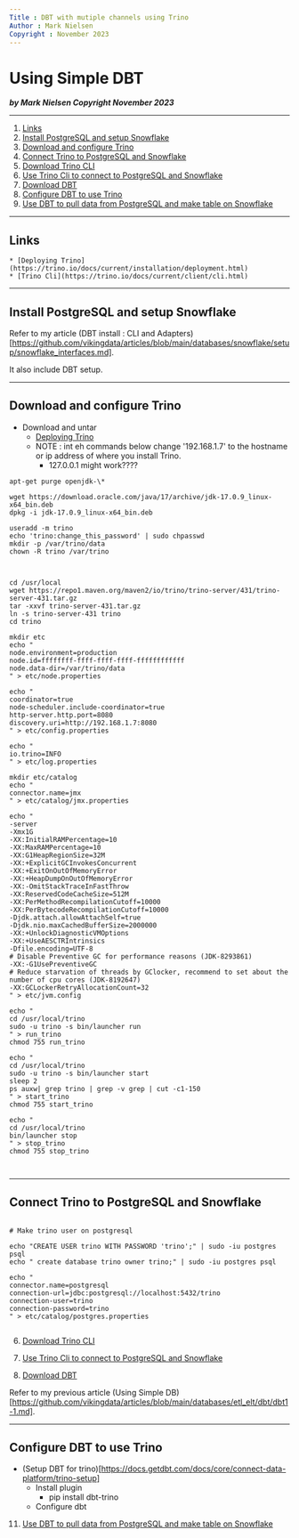 ```yaml
---
Title : DBT with mutiple channels using Trino
Author : Mark Nielsen
Copyright : November 2023
---
```


Using Simple DBT
===============

_**by Mark Nielsen
Copyright November 2023**_

* * *

1. [Links](#links)
2. [Install PostgreSQL and setup Snowflake](#pg)
4. [Download and configure Trino](#trino)
5. [Connect Trino to PostgreSQL and Snowflake](#tpg)
6. [Download Trino CLI](#cli)
7. [Use Trino Cli to connect to PostgreSQL and Snowflake](#clittest)
9. [Download DBT](#dbt)
9. [Configure DBT to use Trino](#tdbt)
10. [Use DBT to pull data from PostgreSQL and make table on Snowflake](#usedbt)

* * *
<a name=links></a>Links
-----
    
    * [Deploying Trino](https://trino.io/docs/current/installation/deployment.html)
    * [Trino Cli](https://trino.io/docs/current/client/cli.html)

* * *
<a name=pg></a> Install PostgreSQL and setup Snowflake
-----

Refer to my article (DBT install : CLI and Adapters)[https://github.com/vikingdata/articles/blob/main/databases/snowflake/setup/snowflake_interfaces.md].

It also include DBT setup.

* * *
<a name=trino></a> Download and configure Trino
-----
* Download and untar
    * [Deploying Trino](https://trino.io/docs/current/installation/deployment.html)
    * NOTE : int eh commands below change '192.168.1.7' to the hostname or ip address of where you install Trino.
        * 127.0.0.1 might work????
	
```shell
apt-get purge openjdk-\* 

wget https://download.oracle.com/java/17/archive/jdk-17.0.9_linux-x64_bin.deb
dpkg -i jdk-17.0.9_linux-x64_bin.deb

useradd -m trino
echo 'trino:change_this_password' | sudo chpasswd
mkdir -p /var/trino/data
chown -R trino /var/trino



cd /usr/local
wget https://repo1.maven.org/maven2/io/trino/trino-server/431/trino-server-431.tar.gz
tar -xxvf trino-server-431.tar.gz
ln -s trino-server-431 trino
cd trino

mkdir etc
echo "
node.environment=production
node.id=ffffffff-ffff-ffff-ffff-ffffffffffff
node.data-dir=/var/trino/data
" > etc/node.properties

echo "
coordinator=true
node-scheduler.include-coordinator=true
http-server.http.port=8080
discovery.uri=http://192.168.1.7:8080
" > etc/config.properties

echo "
io.trino=INFO
" > etc/log.properties

mkdir etc/catalog
echo "
connector.name=jmx
" > etc/catalog/jmx.properties

echo "
-server
-Xmx1G
-XX:InitialRAMPercentage=10
-XX:MaxRAMPercentage=10
-XX:G1HeapRegionSize=32M
-XX:+ExplicitGCInvokesConcurrent
-XX:+ExitOnOutOfMemoryError
-XX:+HeapDumpOnOutOfMemoryError
-XX:-OmitStackTraceInFastThrow
-XX:ReservedCodeCacheSize=512M
-XX:PerMethodRecompilationCutoff=10000
-XX:PerBytecodeRecompilationCutoff=10000
-Djdk.attach.allowAttachSelf=true
-Djdk.nio.maxCachedBufferSize=2000000
-XX:+UnlockDiagnosticVMOptions
-XX:+UseAESCTRIntrinsics
-Dfile.encoding=UTF-8
# Disable Preventive GC for performance reasons (JDK-8293861)
-XX:-G1UsePreventiveGC
# Reduce starvation of threads by GClocker, recommend to set about the number of cpu cores (JDK-8192647)
-XX:GCLockerRetryAllocationCount=32
" > etc/jvm.config

echo "
cd /usr/local/trino
sudo -u trino -s bin/launcher run
" > run_trino
chmod 755 run_trino

echo "
cd /usr/local/trino
sudo -u trino -s bin/launcher start
sleep 2
ps auxw| grep trino | grep -v grep | cut -c1-150
" > start_trino
chmod 755 start_trino

echo "
cd /usr/local/trino
bin/launcher stop
" > stop_trino
chmod 755 stop_trino



```

* * *
<a name=tdbt></a>Connect Trino to PostgreSQL and Snowflake
-----
```shell

# Make trino user on postgresql

echo "CREATE USER trino WITH PASSWORD 'trino';" | sudo -iu postgres psql
echo " create database trino owner trino;" | sudo -iu postgres psql	

echo "
connector.name=postgresql
connection-url=jdbc:postgresql://localhost:5432/trino
connection-user=trino
connection-password=trino
" > etc/catalog/postgres.properties 


```

6. [Download Trino CLI](#cli)



7. [Use Trino Cli to connect to PostgreSQL and Snowflake](#clittest)

9. [Download DBT](#dbt)

Refer to my previous article (Using Simple DB)[https://github.com/vikingdata/articles/blob/main/databases/etl_elt/dbt/dbt1-1.md].


* * *
<a name=tdbt></a>Configure DBT to use Trino
-----
* (Setup DBT for trino)[https://docs.getdbt.com/docs/core/connect-data-platform/trino-setup]
    * Install plugin
        * pip install dbt-trino
    * Configure dbt



11. [Use DBT to pull data from PostgreSQL and make table on Snowflake](#usedbt)
